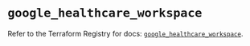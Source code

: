 # `google_healthcare_workspace`

Refer to the Terraform Registry for docs: [`google_healthcare_workspace`](https://registry.terraform.io/providers/hashicorp/google/6.39.0/docs/resources/healthcare_workspace).
